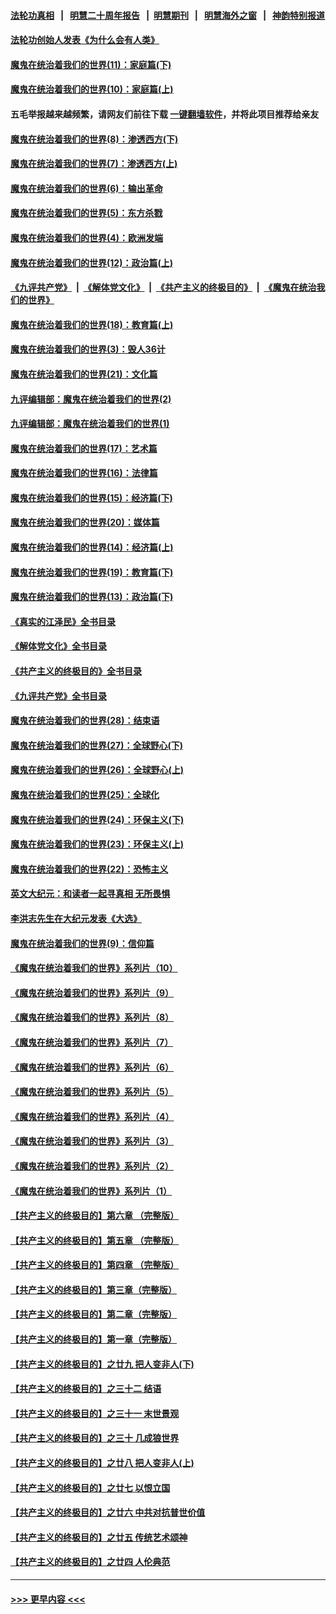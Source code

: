 #### [法轮功真相](https://github.com/gfw-breaker/truth/blob/master/README.md?t=0) &nbsp;&nbsp;|&nbsp;&nbsp; [明慧二十周年报告](https://github.com/gfw-breaker/mh-reports/blob/master/README.md?t=0) &nbsp;&nbsp;|&nbsp;&nbsp;[明慧期刊](https://github.com/gfw-breaker/mh-qikan) &nbsp;&nbsp;|&nbsp;&nbsp; [明慧海外之窗](https://github.com/gfw-breaker/mh-news/blob/master/README.md?t=0) &nbsp;&nbsp;|&nbsp;&nbsp; [神韵特别报道](https://github.com/gfw-breaker/mh-news/blob/master/shenyun.md?t=0)
#### [法轮功创始人发表《为什么会有人类》](../pages/nsc422/n13912117.md?t=04070043) 
#### [魔鬼在统治着我们的世界(11)：家庭篇(下)](../pages/nsc422/n10440961.md?t=04070043) 
#### [魔鬼在统治着我们的世界(10)：家庭篇(上)](../pages/nsc422/n10435448.md?t=04070043) 
#### 五毛举报越来越频繁，请网友们前往下载 [一键翻墙软件](https://github.com/gfw-breaker/ssr-accounts)，并将此项目推荐给亲友
#### [魔鬼在统治着我们的世界(8)：渗透西方(下)](../pages/nsc422/n10429603.md?t=04070043) 
#### [魔鬼在统治着我们的世界(7)：渗透西方(上)](../pages/nsc422/n10426013.md?t=04070043) 
#### [魔鬼在统治着我们的世界(6)：输出革命](../pages/nsc422/n10421536.md?t=04070043) 
#### [魔鬼在统治着我们的世界(5)：东方杀戮](../pages/nsc422/n10417707.md?t=04070043) 
#### [魔鬼在统治着我们的世界(4)：欧洲发端](../pages/nsc422/n10414890.md?t=04070043) 
#### [魔鬼在统治着我们的世界(12)：政治篇(上)](../pages/nsc422/n10444576.md?t=04070043) 
#### [《九评共产党》](https://github.com/begood0513/9ping.md/blob/master/README.md) &nbsp;|&nbsp; [《解体党文化》](../../../../jtdwh.md/blob/master/README.md)  &nbsp;|&nbsp; [《共产主义的终极目的》](../../../../gczydzjmd.md/blob/master/README.md) &nbsp;|&nbsp; [《魔鬼在统治我们的世界》](../../../../mgztzwmdsj.md/blob/master/README.md) 
#### [魔鬼在统治着我们的世界(18)：教育篇(上)](../pages/nsc422/n10526970.md?t=04070043) 
#### [魔鬼在统治着我们的世界(3)：毁人36计](../pages/nsc422/n10411583.md?t=04070043) 
#### [魔鬼在统治着我们的世界(21)：文化篇](../pages/nsc422/n10597706.md?t=04070043) 
#### [九评编辑部：魔鬼在统治着我们的世界(2)](../pages/nsc422/n10410036.md?t=04070043) 
#### [九评编辑部：魔鬼在统治着我们的世界(1)](../pages/nsc422/n10406825.md?t=04070043) 
#### [魔鬼在统治着我们的世界(17)：艺术篇](../pages/nsc422/n10499093.md?t=04070043) 
#### [魔鬼在统治着我们的世界(16)：法律篇](../pages/nsc422/n10485969.md?t=04070043) 
#### [魔鬼在统治着我们的世界(15)：经济篇(下)](../pages/nsc422/n10469975.md?t=04070043) 
#### [魔鬼在统治着我们的世界(20)：媒体篇](../pages/nsc422/n10586579.md?t=04070043) 
#### [魔鬼在统治着我们的世界(14)：经济篇(上)](../pages/nsc422/n10457370.md?t=04070043) 
#### [魔鬼在统治着我们的世界(19)：教育篇(下)](../pages/nsc422/n10564808.md?t=04070043) 
#### [魔鬼在统治着我们的世界(13)：政治篇(下)](../pages/nsc422/n10448270.md?t=04070043) 
#### [《真实的江泽民》全书目录](../pages/nsc422/n13721399.md?t=04070043) 
#### [《解体党文化》全书目录](../pages/nsc422/n13721157.md?t=04070043) 
#### [《共产主义的终极目的》全书目录](../pages/nsc422/n13721048.md?t=04070043) 
#### [《九评共产党》全书目录](../pages/nsc422/n13708085.md?t=04070043) 
#### [魔鬼在统治着我们的世界(28)：结束语](../pages/nsc422/n10936246.md?t=04070043) 
#### [魔鬼在统治着我们的世界(27)：全球野心(下)](../pages/nsc422/n10928319.md?t=04070043) 
#### [魔鬼在统治着我们的世界(26)：全球野心(上)](../pages/nsc422/n10900318.md?t=04070043) 
#### [魔鬼在统治着我们的世界(25)：全球化](../pages/nsc422/n10788205.md?t=04070043) 
#### [魔鬼在统治着我们的世界(24)：环保主义(下)](../pages/nsc422/n10695307.md?t=04070043) 
#### [魔鬼在统治着我们的世界(23)：环保主义(上)](../pages/nsc422/n10688613.md?t=04070043) 
#### [魔鬼在统治着我们的世界(22)：恐怖主义](../pages/nsc422/n10614727.md?t=04070043) 
#### [英文大纪元：和读者一起寻真相 无所畏惧](../pages/nsc422/n12542027.md?t=04070043) 
#### [李洪志先生在大纪元发表《大选》](../pages/nsc422/n12534746.md?t=04070043) 
#### [魔鬼在统治着我们的世界(9)：信仰篇](../pages/nsc422/n10432159.md?t=04070043) 
#### [《魔鬼在统治着我们的世界》系列片（10）](../pages/nsc422/n12292670.md?t=04070043) 
#### [《魔鬼在统治着我们的世界》系列片（9）](../pages/nsc422/n12290859.md?t=04070043) 
#### [《魔鬼在统治着我们的世界》系列片（8）](../pages/nsc422/n12287445.md?t=04070043) 
#### [《魔鬼在统治着我们的世界》系列片（7）](../pages/nsc422/n12283425.md?t=04070043) 
#### [《魔鬼在统治着我们的世界》系列片（6）](../pages/nsc422/n12282314.md?t=04070043) 
#### [《魔鬼在统治着我们的世界》系列片（5）](../pages/nsc422/n12281419.md?t=04070043) 
#### [《魔鬼在统治着我们的世界》系列片（4）](../pages/nsc422/n12274024.md?t=04070043) 
#### [《魔鬼在统治着我们的世界》系列片（3）](../pages/nsc422/n12271322.md?t=04070043) 
#### [《魔鬼在统治着我们的世界》系列片（2）](../pages/nsc422/n12269049.md?t=04070043) 
#### [《魔鬼在统治着我们的世界》系列片（1）](../pages/nsc422/n12267575.md?t=04070043) 
#### [【共产主义的终极目的】第六章 （完整版）](../pages/nsc422/n11428913.md?t=04070043) 
#### [【共产主义的终极目的】第五章 （完整版）](../pages/nsc422/n11428912.md?t=04070043) 
#### [【共产主义的终极目的】第四章 （完整版）](../pages/nsc422/n11428907.md?t=04070043) 
#### [【共产主义的终极目的】第三章（完整版）](../pages/nsc422/n11428848.md?t=04070043) 
#### [【共产主义的终极目的】第二章（完整版）](../pages/nsc422/n11428831.md?t=04070043) 
#### [【共产主义的终极目的】第一章（完整版）](../pages/nsc422/n11417651.md?t=04070043) 
#### [【共产主义的终极目的】之廿九 把人变非人(下)](../pages/nsc422/n11344140.md?t=04070043) 
#### [【共产主义的终极目的】之三十二 结语](../pages/nsc422/n11360535.md?t=04070043) 
#### [【共产主义的终极目的】之三十一 末世景观](../pages/nsc422/n11351129.md?t=04070043) 
#### [【共产主义的终极目的】之三十 几成狼世界](../pages/nsc422/n11348280.md?t=04070043) 
#### [【共产主义的终极目的】之廿八 把人变非人(上)](../pages/nsc422/n11340492.md?t=04070043) 
#### [【共产主义的终极目的】之廿七 以恨立国](../pages/nsc422/n11336944.md?t=04070043) 
#### [【共产主义的终极目的】之廿六 中共对抗普世价值](../pages/nsc422/n11324785.md?t=04070043) 
#### [【共产主义的终极目的】之廿五 传统艺术颂神](../pages/nsc422/n11296396.md?t=04070043) 
#### [【共产主义的终极目的】之廿四 人伦典范](../pages/nsc422/n11296397.md?t=04070043) 

----
#### [ >>> 更早内容 <<< ](../indexes/nsc422-earlier.md)
